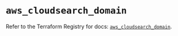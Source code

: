 # `aws_cloudsearch_domain`

Refer to the Terraform Registry for docs: [`aws_cloudsearch_domain`](https://registry.terraform.io/providers/hashicorp/aws/5.42.0/docs/resources/cloudsearch_domain).
